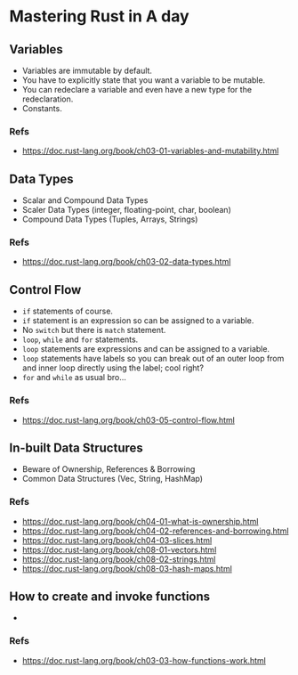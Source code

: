 # Mastering Rust in A day

## Variables
- Variables are immutable by default.
- You have to explicitly state that you want a variable to be mutable.
- You can redeclare a variable and even have a new type for the redeclaration.
- Constants.
### Refs
- https://doc.rust-lang.org/book/ch03-01-variables-and-mutability.html

## Data Types
- Scalar and Compound Data Types
- Scaler Data Types (integer, floating-point, char, boolean)
- Compound Data Types (Tuples, Arrays, Strings)
### Refs
- https://doc.rust-lang.org/book/ch03-02-data-types.html

## Control Flow
- `if` statements of course.
- `if` statement is an expression so can be assigned to a variable.
- No `switch` but there is `match` statement.
- `loop`, `while` and `for` statements.
- `loop` statements are expressions and can be assigned to a variable.
- `loop` statements have labels so you can break out of an outer loop
  from and inner loop directly using the label; cool right?
- `for` and `while` as usual bro...
### Refs
- https://doc.rust-lang.org/book/ch03-05-control-flow.html

## In-built Data Structures
- Beware of Ownership, References & Borrowing
- Common Data Structures (Vec, String, HashMap)
### Refs
- https://doc.rust-lang.org/book/ch04-01-what-is-ownership.html
- https://doc.rust-lang.org/book/ch04-02-references-and-borrowing.html
- https://doc.rust-lang.org/book/ch04-03-slices.html
- https://doc.rust-lang.org/book/ch08-01-vectors.html
- https://doc.rust-lang.org/book/ch08-02-strings.html
- https://doc.rust-lang.org/book/ch08-03-hash-maps.html

## How to create and invoke functions
- 
### Refs
- https://doc.rust-lang.org/book/ch03-03-how-functions-work.html